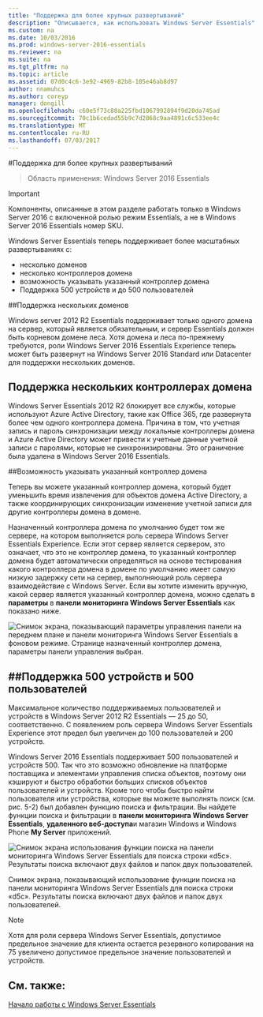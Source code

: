 ```yaml
---
title: "Поддержка для более крупных развертываний"
description: "Описывается, как использовать Windows Server Essentials"
ms.custom: na
ms.date: 10/03/2016
ms.prod: windows-server-2016-essentials
ms.reviewer: na
ms.suite: na
ms.tgt_pltfrm: na
ms.topic: article
ms.assetid: 07d0c4c6-3e92-4969-82b8-105e46ab8d97
author: nnamuhcs
ms.author: coreyp
manager: dongill
ms.openlocfilehash: c60e5f73c88a225fbd1067992894f9d20da745ad
ms.sourcegitcommit: 70c1b6cedad55b9c7d2068c9aa4891c6c533ee4c
ms.translationtype: MT
ms.contentlocale: ru-RU
ms.lasthandoff: 07/03/2017
---
```

#<a name="support-for-larger-deployments"></a>Поддержка для более крупных развертываний

>Область применения: Windows Server 2016 Essentials

> [!IMPORTANT]  
> Компоненты, описанные в этом разделе работать только в Windows Server 2016 с включенной ролью режим Essentials, а не в Windows Server 2016 Essentials номер SKU.


Windows Server Essentials теперь поддерживает более масштабных развертываниях с:

- несколько доменов
- несколько контроллеров домена
- возможность указывать указанный контроллер домена
- Поддержка 500 устройств и до 500 пользователей

##<a name="support-for-multiple-domains"></a>Поддержка нескольких доменов

Windows server 2012 R2 Essentials поддерживает только одного домена на сервер, который является обязательным, и сервер Essentials должен быть корневом домене леса. Хотя домена и леса по-прежнему требуются, роли Windows Server 2016 Essentials Experience теперь может быть развернут на Windows Server 2016 Standard или Datacenter для поддержки нескольких доменов.

## <a name="support-for-multiple-domain-controllers"></a>Поддержка нескольких контроллерах домена

 Windows Server Essentials 2012 R2 блокирует все службы, которые используют Azure Active Directory, такие как Office 365, где развернута более чем одного контроллера домена. Причина в том, что учетная запись и пароль синхронизации между локальные контроллеры домена и Azure Active Directory может привести к учетные данные учетной записи с паролями, которые не синхронизированы. Это ограничение была удалена в Windows Server 2016 Essentials.

##<a name="ability-to-specify-a-designated-domain-controller"></a>Возможность указывать указанный контроллер домена

Теперь вы можете указанный контроллер домена, который будет уменьшить время извлечения для объектов домена Active Directory, а также координирующих синхронизации изменение учетной записи для другие контроллеры домена в домене.

Назначенный контроллера домена по умолчанию будет том же сервере, на котором выполняется роль сервера Windows Server Essentials Experience. Если этот сервер является сервером, это означает, что это не контроллер домена, то указанный контроллер домена будет автоматически определяться на основе тестирования какого контроллера домена в домене по умолчанию имеет самую низкую задержку сети на сервер, выполняющий роль сервера взаимодействие с Windows Server. Если вы хотите изменить вручную, какой сервер является указанный контроллер домена, можно сделать в **параметры** в **панели мониторинга Windows Server Essentials** как показано ниже.

![Снимок экрана, показывающий параметры управления панели на переднем плане и панели мониторинга Windows Server Essentials в фоновом режиме. Странице назначенный контроллер домена, параметры панели управления выбран.](media/larger-deployments-1.PNG)

##<a name="support-for-500-users-and-500-devices"></a>Поддержка 500 устройств и 500 пользователей
-------------------------------------

Максимальное количество поддерживаемых пользователей и устройств в Windows Server 2012 R2 Essentials — 25 до 50, соответственно. С появлением роль сервера Windows Server Essentials Experience этот предел был увеличен до 100 пользователей и 200 устройств.

Windows Server 2016 Essentials поддерживает 500 пользователей и устройств 500. Так что это возможно обновление на платформе поставщика и элементами управления списка объектов, поэтому они кэшируют и быстро обработки больших списков объектов пользователей и устройств. Кроме того чтобы быстро найти пользователя или устройства, которые вы можете выполнять поиск (см. рис. 5-2) был добавлен функцию поиска и фильтрации. Вы найдете функции поиска и фильтрации в **панели мониторинга Windows Server Essentials**, **удаленного веб-доступа**и магазин Windows и Windows Phone **My Server** приложений.

![Снимок экрана использования функции поиска на панели мониторинга Windows Server Essentials для поиска строки «d5c». Результаты поиска включают двух файлов и папок двух пользователей.](media/larger-deployments-2.PNG)

Снимок экрана, показывающий использование функции поиска на панели мониторинга Windows Server Essentials для поиска строки «d5c». Результаты поиска включают двух файлов и папок двух пользователей.

> [!NOTE]  
> Хотя для роли сервера Windows Server Essentials, допустимое предельное значение для клиента остается резервного копирования на 75 увеличено допустимое предельное значение пользователей и устройств.

<a name="see-also"></a>См. также:
--------
[Начало работы с Windows Server Essentials](get-started.md)
